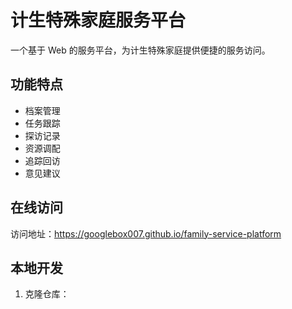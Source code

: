 # 计生特殊家庭服务平台

一个基于 Web 的服务平台，为计生特殊家庭提供便捷的服务访问。

## 功能特点

- 档案管理
- 任务跟踪
- 探访记录
- 资源调配
- 追踪回访
- 意见建议

## 在线访问

访问地址：https://googlebox007.github.io/family-service-platform

## 本地开发

1. 克隆仓库：
